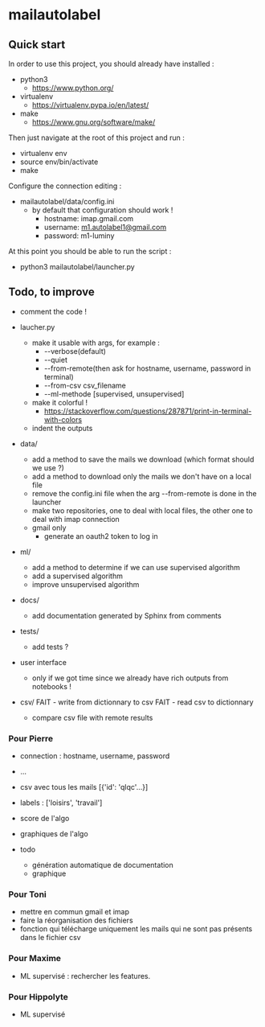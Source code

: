# mailautolabel

## Quick start

In order to use this project, you should already have installed :
  - python3
    - https://www.python.org/
  - virtualenv
    - https://virtualenv.pypa.io/en/latest/
  - make
    - https://www.gnu.org/software/make/

Then just navigate at the root of this project and run :
  - virtualenv env
  - source env/bin/activate
  - make

Configure the connection editing :
  - mailautolabel/data/config.ini
    - by default that configuration should work !
      - hostname: imap.gmail.com
      - username: m1.autolabel1@gmail.com
      - password: m1-luminy

At this point you should be able to run the script :
  - python3 mailautolabel/launcher.py

## Todo, to improve

- comment the code !

- laucher.py
  - make it usable with args, for example :
    - --verbose(default)
    - --quiet
    - --from-remote(then ask for hostname, username, password in terminal)
    - --from-csv csv_filename
    - --ml-methode [supervised, unsupervised]
  - make it colorful !
    - https://stackoverflow.com/questions/287871/print-in-terminal-with-colors
  - indent the outputs

- data/
  - add a method to save the mails we download (which format should we use ?)
  - add a method to download only the mails we don't have on a local file
  - remove the config.ini file when the arg --from-remote is done in the launcher
  - make two repositories, one to deal with local files, the other one to deal with imap connection
  - gmail only
    - generate an oauth2 token to log in

- ml/
  - add a method to determine if we can use supervised algorithm
  - add a supervised algorithm
  - improve unsupervised algorithm

- docs/
  - add documentation generated by Sphinx from comments

- tests/
  - add tests ?

- user interface
  - only if we got time since we already have rich outputs from notebooks !

- csv/
  FAIT - write from dictionnary to csv 
  FAIT - read csv to dictionnary
  - compare csv file with remote results

### Pour Pierre
  - connection : hostname, username, password
  - ...
  - csv avec tous les mails [{'id': 'qlqc'...}]
  - labels : ['loisirs', 'travail']
  - score de l'algo
  - graphiques de l'algo
  
  - todo
    - génération automatique de documentation
    - graphique

### Pour Toni
- mettre en commun gmail et imap
- faire la réorganisation des fichiers
- fonction qui télécharge uniquement les mails qui ne sont pas présents dans le fichier csv

### Pour Maxime
- ML supervisé : rechercher les features.

### Pour Hippolyte
- ML supervisé
